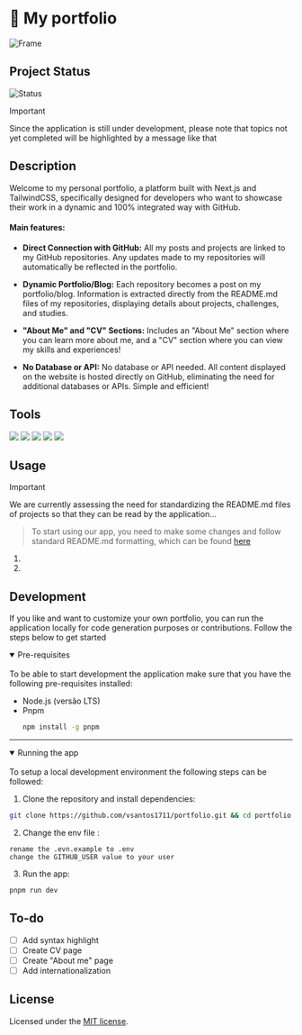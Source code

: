 # 🌊 My portfolio

![Frame](https://raw.githubusercontent.com/vsantos1711/portfolio/main/public/assets/project-example.png)

## Project Status

![Status](https://img.shields.io/static/v1?label=STATUS&message=IN%20PROGRESS&color=blue&style=for-the-badge)

> [!IMPORTANT]
> Since the application is still under development, please note that topics not yet completed will be highlighted by a message like that

## Description

Welcome to my personal portfolio, a platform built with Next.js and TailwindCSS, specifically designed for developers who want to showcase their work in a dynamic and 100% integrated way with GitHub.

#### Main features:

- **Direct Connection with GitHub:** All my posts and projects are linked to my GitHub repositories. Any updates made to my repositories will automatically be reflected in the portfolio.

- **Dynamic Portfolio/Blog:** Each repository becomes a post on my portfolio/blog. Information is extracted directly from the README.md files of my repositories, displaying details about projects, challenges, and studies.

- **"About Me" and "CV" Sections:** Includes an "About Me" section where you can learn more about me, and a "CV" section where you can view my skills and experiences!

- **No Database or API:** No database or API needed. All content displayed on the website is hosted directly on GitHub, eliminating the need for additional databases or APIs. Simple and efficient!

## Tools

[<img src="https://img.shields.io/badge/next%20js-000000?style=for-the-badge&logo=nextdotjs&logoColor=white" />](https://nextjs.org/)
[<img src="https://img.shields.io/badge/TypeScript-007ACC?style=for-the-badge&logo=typescript&logoColor=white" />](https://www.typescriptlang.org/)
[<img src="https://img.shields.io/badge/Tailwind_CSS-38B2AC?style=for-the-badge&logo=tailwind-css&logoColor=white" />](https://tailwindcss.com/)
[<img src="https://img.shields.io/badge/Vercel-242938?style=for-the-badge&logo=vercel&logoColor=white" />](https://vercel.com/)
[<img src="https://img.shields.io/badge/github-%23121011.svg?style=for-the-badge&logo=github&logoColor=white" />](https://github.com/)

## Usage

> [!IMPORTANT]
> We are currently assessing the need for standardizing the README.md files of projects so that they can be read by the application...

> To start using our app, you need to make some changes and follow standard README.md formatting, which can be found [here](https://github.com/vsantos1711/useful-things)

1.
2.

## Development

If you like and want to customize your own portfolio, you can run the application locally for code generation purposes or contributions. Follow the steps below to get started

<details open><summary> Pre-requisites </summary> <br />
To be able to start development the application make sure that you have the following pre-requisites installed:

- Node.js (versão LTS)
- Pnpm
  ```bash
  npm install -g pnpm
  ```
---
</details>

<details open><summary> Running the app </summary> <br />
To setup a local development environment the following steps can be followed:

1. Clone the repository and install dependencies:

```bash
git clone https://github.com/vsantos1711/portfolio.git && cd portfolio && pnpm install
```

2. Change the env file :

```
rename the .evn.example to .env
change the GITHUB_USER value to your user
```

3. Run the app:

```bash
pnpm run dev
```

</details>

## To-do

- [ ] Add syntax highlight
- [ ] Create CV page
- [ ] Create "About me" page
- [ ] Add internationalization

## License

Licensed under the [MIT license](https://github.com/vsantos1711/portfolio/blob/main/LICENSE.md).
